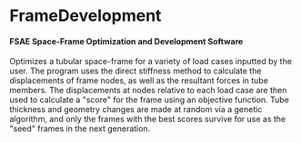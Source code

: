 # FrameDevelopment
#### FSAE Space-Frame Optimization and Development Software  

Optimizes a tubular space-frame for a variety of load cases inputted by the user.
The program uses the direct stiffness method to calculate the displacements of frame nodes,
as well as the resultant forces in tube members. The displacements at nodes relative to each load case
are then used to calculate a "score" for the frame using an objective function. Tube thickness and
geometry changes are made at random via a genetic algorithm, and only the frames with the best scores
survive for use as the "seed" frames in the next generation.